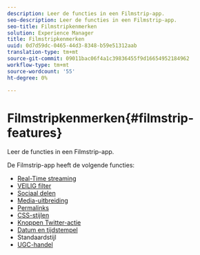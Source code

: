 ```yaml
---
description: Leer de functies in een Filmstrip-app.
seo-description: Leer de functies in een Filmstrip-app.
seo-title: Filmstripkenmerken
solution: Experience Manager
title: Filmstripkenmerken
uuid: 0d7d59dc-0465-44d3-8348-b59e51312aab
translation-type: tm+mt
source-git-commit: 09011bac06f4a1c39836455f9d16654952184962
workflow-type: tm+mt
source-wordcount: '55'
ht-degree: 0%

---
```



# Filmstripkenmerken{#filmstrip-features}

Leer de functies in een Filmstrip-app.

De Filmstrip-app heeft de volgende functies:

* [Real-Time streaming](/help/using/c-features-livefyre/c-content-behavior-features/c-content-behavior-features.md#section_emd_syl_d1b)
* [VEILIG filter](/help/using/c-features-livefyre/c-about-moderation/c-moderation.md#c_moderation)
* [Sociaal delen](/help/using/c-features-livefyre/c-social-sharing/c-social-sharing.md#c_social_sharing)
* [Media-uitbreiding](/help/using/c-features-livefyre/c-enagement-features.md#section_pmq_ycm_d1b)
* [Permalinks](/help/using/c-features-livefyre/c-content-collection-tags/c-permalinks.md#c_permalinks)
* [CSS-stijlen](/help/using/c-features-livefyre/c-styling-features/c-css-styling-branding.md#c_css_styling_branding)
* [Knoppen Twitter-actie](/help/using/c-features-livefyre/c-enagement-features.md#section_uzm_ldm_d1b)
* [Datum en tijdstempel](/help/using/c-features-livefyre/c-styling-features/c-date-and-timestamp.md#c_date_and_timestamp)
* Standaardstijl
* [UGC-handel](/help/using/c-features-livefyre/c-ugc-commerce.md#c_ugc_commerce)
